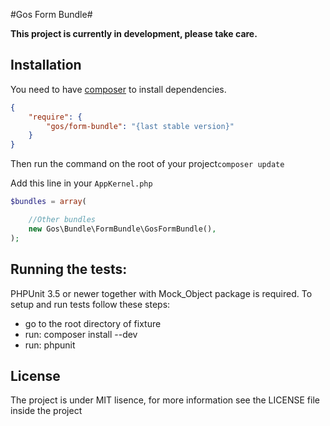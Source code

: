 #Gos Form Bundle#

**This project is currently in development, please take care.**

Installation
-------------

You need to have [composer](https://getcomposer.org/) to install dependencies.

```json
{
    "require": {
        "gos/form-bundle": "{last stable version}"
    }
}
```

Then run the command on the root of your project`composer update`

Add this line in your `AppKernel.php`

```php
$bundles = array(

	//Other bundles
    new Gos\Bundle\FormBundle\GosFormBundle(),
);
```

Running the tests:
------------------

PHPUnit 3.5 or newer together with Mock_Object package is required. To setup and run tests follow these steps:

* go to the root directory of fixture
* run: composer install --dev
* run: phpunit

License
---------

The project is under MIT lisence, for more information see the LICENSE file inside the project
